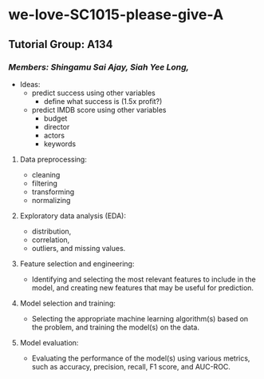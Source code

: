 # we-love-SC1015-please-give-A

## Tutorial Group: A134
### *Members: Shingamu Sai Ajay, Siah Yee Long,*



- Ideas:
    - predict success using other variables
        - define what success is (1.5x profit?)
    - predict IMDB score using other variables
        - budget
        - director
        - actors
        - keywords


1. Data preprocessing:
    - cleaning
    - filtering
    - transforming
    - normalizing

2. Exploratory data analysis (EDA): 
    - distribution, 
    - correlation, 
    - outliers, and missing values.

3. Feature selection and engineering: 
    - Identifying and selecting the most relevant features to include in the model, and creating new features that may be useful for prediction.

4. Model selection and training: 
    - Selecting the appropriate machine learning algorithm(s) based on the problem, and training the model(s) on the data.

5. Model evaluation: 
    - Evaluating the performance of the model(s) using various metrics, such as accuracy, precision, recall, F1 score, and AUC-ROC.